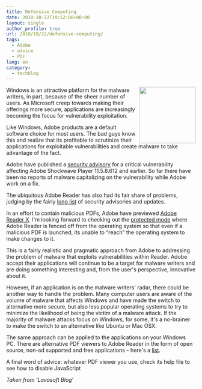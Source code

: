 ```yaml
---
title: Defensive Computing
date: 2010-10-22T19:52:00+00:00
layout: single
author_profile: true
url: 2010/10/22/defensive-computing/
tags:
  - Adobe
  - advice
  - PDF
lang: en
category: 
  - techblog
---
```

[<img title="" border="0" alt="" align="right" src="http://lh6.ggpht.com/_vaUVXcmC3OI/TMHkhS73PnI/AAAAAAAAC2k/6B6Q1Nlff_4/adobe-logo_thumb%5B3%5D.jpg?imgmax=800" width="150" height="150" />](http://lh5.ggpht.com/_vaUVXcmC3OI/TMHkfTreoxI/AAAAAAAAC2g/JqzGGzgydoo/s1600-h/adobe-logo%5B5%5D.jpg)Windows is an attractive platform for the malware writers, in part, because of the sheer number of users. As Microsoft creep towards making their offerings more secure, applications are increasingly becoming the focus for vulnerability exploitation.

Like Windows, Adobe products are a default software choice for most users. The bad guys know this and realize that its profitable to scrutinize their applications for exploitable vulnerabilities and create malware to take advantage of the fact.

Adobe have published a [security advisory](http://www.adobe.com/support/security/advisories/apsa10-04.html) for a critical vulnerability affecting Adobe Shockwave Player 11.5.8.612 and earlier. So far there have been no reports of malware capitalizing on the vulnerability while Adobe work on a fix.

The ubiquitous Adobe Reader has also had its fair share of problems, judging by the fairly [long list](http://www.adobe.com/support/security/#readerwin) of security advisories and updates.

In an effort to contain malicious PDFs, Adobe have previewed [Adobe Reader X](http://blogs.adobe.com/adobereader/2010/10/announcing-adobe-reader-x.html). I'm looking forward to checking out the [protected mode](http://blogs.adobe.com/asset/2010/07/introducing-adobe-reader-protected-mode.html) where Adobe Reader is fenced off from the operating system so that even if a malicious PDF is launched, its unable to “reach” the operating system to make changes to it.

This is a fairly realistic and pragmatic approach from Adobe to addressing the problem of malware that exploits vulnerabilities within Reader. Adobe accept their applications will continue to be a target for malware writers and are doing something interesting and, from the user's perspective, innovative about it.

However, if an application is on the malware writers' radar, there could be another way to handle the problem. Many computer users are aware of the volume of malware that affects Windows and have made the switch to alternative more secure, but also less popular operating systems to try to minimize the likelihood of being the victim of a malware attack. If the majority of malware attacks focus on Windows, for some, it's a no-brainer to make the switch to an alternative like Ubuntu or Mac OSX.

The same approach can be applied to the applications on your Windows PC. There are alternative PDF viewers to Adobe Reader in the form of open source, non-ad supported and free applications – here's a [list](http://en.wikipedia.org/wiki/List_of_PDF_software#Microsoft_Windows).

A final word of advice: whatever PDF viewer you use, check its help file to see how to disable JavaScript

_Taken from ‘Lavasoft Blog’_